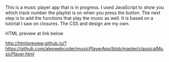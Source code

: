 This is a music player app that is in progress. I used JavaScript to show you which track number the playlist is on when you press the button. The next step is to add the functions that play the music as well. It is based on a tutorial I saw on closures. The CSS and design are my own.

HTML preview at link below

http://htmlpreview.github.io/?https://github.com/alexwebcoder/musicPlayerApp/blob/master/classicalMusicPlayer.html
